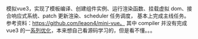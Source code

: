 模拟vue3，实现了模板编译、创建组件实例、运行渲染函数、挂载虚拟 dom、接合响应式系统、patch 更新渲染、scheduler 任务调度， 基本上完成主线任务。
参考资料：https://github.com/leaon4/mini-vue。
其中 compiler 并没有完成 vue3 的一[系列优化](https://zhuanlan.zhihu.com/p/150732926)，本来想自己看源码学习的，但是看不懂。。。
